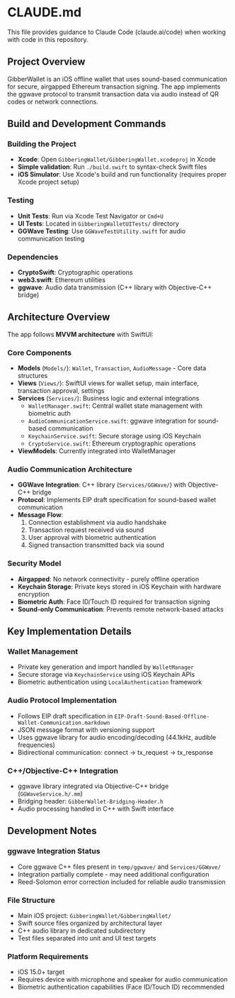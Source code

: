 # CLAUDE.md

This file provides guidance to Claude Code (claude.ai/code) when working with code in this repository.

## Project Overview

GibberWallet is an iOS offline wallet that uses sound-based communication for secure, airgapped Ethereum transaction signing. The app implements the ggwave protocol to transmit transaction data via audio instead of QR codes or network connections.

## Build and Development Commands

### Building the Project
- **Xcode**: Open `GibberingWallet/GibberingWallet.xcodeproj` in Xcode
- **Simple validation**: Run `./build.swift` to syntax-check Swift files
- **iOS Simulator**: Use Xcode's build and run functionality (requires proper Xcode project setup)

### Testing
- **Unit Tests**: Run via Xcode Test Navigator or `Cmd+U`
- **UI Tests**: Located in `GibberingWalletUITests/` directory
- **GGWave Testing**: Use `GGWaveTestUtility.swift` for audio communication testing

### Dependencies
- **CryptoSwift**: Cryptographic operations
- **web3.swift**: Ethereum utilities
- **ggwave**: Audio data transmission (C++ library with Objective-C++ bridge)

## Architecture Overview

The app follows **MVVM architecture** with SwiftUI:

### Core Components
- **Models** (`Models/`): `Wallet`, `Transaction`, `AudioMessage` - Core data structures
- **Views** (`Views/`): SwiftUI views for wallet setup, main interface, transaction approval, settings
- **Services** (`Services/`): Business logic and external integrations
  - `WalletManager.swift`: Central wallet state management with biometric auth
  - `AudioCommunicationService.swift`: ggwave integration for sound-based communication
  - `KeychainService.swift`: Secure storage using iOS Keychain
  - `CryptoService.swift`: Ethereum cryptographic operations
- **ViewModels**: Currently integrated into WalletManager

### Audio Communication Architecture
- **GGWave Integration**: C++ library (`Services/GGWave/`) with Objective-C++ bridge
- **Protocol**: Implements EIP draft specification for sound-based wallet communication
- **Message Flow**: 
  1. Connection establishment via audio handshake
  2. Transaction request received via sound
  3. User approval with biometric authentication
  4. Signed transaction transmitted back via sound

### Security Model
- **Airgapped**: No network connectivity - purely offline operation
- **Keychain Storage**: Private keys stored in iOS Keychain with hardware encryption
- **Biometric Auth**: Face ID/Touch ID required for transaction signing
- **Sound-only Communication**: Prevents remote network-based attacks

## Key Implementation Details

### Wallet Management
- Private key generation and import handled by `WalletManager`
- Secure storage via `KeychainService` using iOS Keychain APIs
- Biometric authentication using `LocalAuthentication` framework

### Audio Protocol Implementation
- Follows EIP draft specification in `EIP-Draft-Sound-Based-Offline-Wallet-Communication.markdown`
- JSON message format with versioning support
- Uses ggwave library for audio encoding/decoding (44.1kHz, audible frequencies)
- Bidirectional communication: connect → tx_request → tx_response

### C++/Objective-C++ Integration
- ggwave library integrated via Objective-C++ bridge (`GGWaveService.h/.mm`)
- Bridging header: `GibberWallet-Bridging-Header.h`
- Audio processing handled in C++ with Swift interface

## Development Notes

### ggwave Integration Status
- Core ggwave C++ files present in `temp/ggwave/` and `Services/GGWave/`
- Integration partially complete - may need additional configuration
- Reed-Solomon error correction included for reliable audio transmission

### File Structure
- Main iOS project: `GibberingWallet/GibberingWallet/`
- Swift source files organized by architectural layer
- C++ audio library in dedicated subdirectory
- Test files separated into unit and UI test targets

### Platform Requirements
- iOS 15.0+ target
- Requires device with microphone and speaker for audio communication
- Biometric authentication capabilities (Face ID/Touch ID) recommended